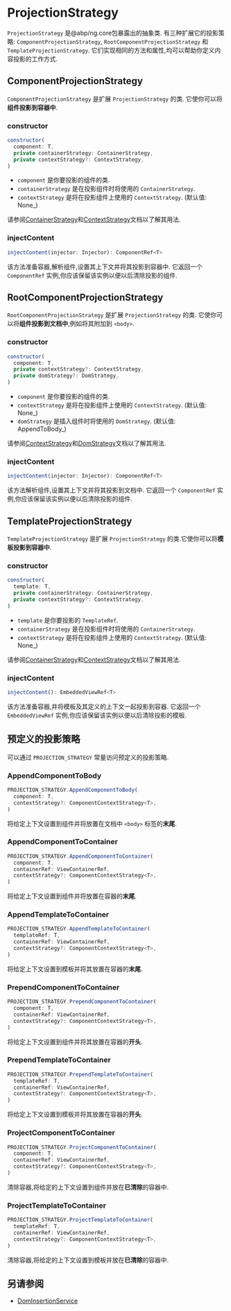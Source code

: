 # ProjectionStrategy

`ProjectionStrategy` 是@abp/ng.core包暴露出的抽象类. 有三种扩展它的投影策略: `ComponentProjectionStrategy`, `RootComponentProjectionStrategy` 和 `TemplateProjectionStrategy`. 它们实现相同的方法和属性,均可以帮助你定义内容投影的工作方式.

## ComponentProjectionStrategy

`ComponentProjectionStrategy` 是扩展 `ProjectionStrategy` 的类. 它使你可以将**组件投影到容器中**.

### constructor

```js
constructor(
  component: T,
  private containerStrategy: ContainerStrategy,
  private contextStrategy?: ContextStrategy,
)
```

- `component` 是你要投影的组件的类.
- `containerStrategy` 是在投影组件时将使用的 `ContainerStrategy`.
- `contextStrategy` 是将在投影组件上使用的 `ContextStrategy`. (默认值: None_)

请参阅[ContainerStrategy](./Container-Strategy.md)和[ContextStrategy](./Context-Strategy.md)文档以了解其用法.

### injectContent

```js
injectContent(injector: Injector): ComponentRef<T>
```

该方法准备容器,解析组件,设置其上下文并将其投影到容器中. 它返回一个 `ComponentRef` 实例,你应该保留该实例以便以后清除投影的组件.

## RootComponentProjectionStrategy

`RootComponentProjectionStrategy` 是扩展 `ProjectionStrategy` 的类. 它使你可以将**组件投影到文档中**,例如将其附加到 `<body>`.

### constructor

```js
constructor(
  component: T,
  private contextStrategy?: ContextStrategy,
  private domStrategy?: DomStrategy,
)
```

- `component` 是你要投影的组件的类.
- `contextStrategy` 是将在投影组件上使用的 `ContextStrategy`. (默认值: None_)
- `domStrategy` 是插入组件时将使用的 `DomStrategy`. (默认值: AppendToBody_)

请参阅[ContextStrategy](./Context-Strategy.md)和[DomStrategy](./Dom-Strategy.md)文档以了解其用法.

### injectContent

```js
injectContent(injector: Injector): ComponentRef<T>
```

该方法解析组件,设置其上下文并将其投影到文档中. 它返回一个 `ComponentRef` 实例,你应该保留该实例以便以后清除投影的组件.

## TemplateProjectionStrategy

`TemplateProjectionStrategy` 是扩展 `ProjectionStrategy` 的类.它使你可以将**模板投影到容器中**.

### constructor

```js
constructor(
  template: T,
  private containerStrategy: ContainerStrategy,
  private contextStrategy?: ContextStrategy,
)
```

- `template` 是你要投影的 `TemplateRef`.
- `containerStrategy` 是在投影组件时将使用的 `ContainerStrategy`.
- `contextStrategy` 是将在投影组件上使用的 `ContextStrategy`. (默认值: None_)

请参阅[ContainerStrategy](./Container-Strategy.md)和[ContextStrategy](./Context-Strategy.md)文档以了解其用法.

### injectContent

```js
injectContent(): EmbeddedViewRef<T>
```

该方法准备容器,并将模板及其定义的上下文一起投影到容器. 它返回一个 `EmbeddedViewRef` 实例,你应该保留该实例以便以后清除投影的模板.

## 预定义的投影策略

可以通过 `PROJECTION_STRATEGY` 常量访问预定义的投影策略.

### AppendComponentToBody

```js
PROJECTION_STRATEGY.AppendComponentToBody(
  component: T,
  contextStrategy?: ComponentContextStrategy<T>,
)
```

将给定上下文设置到组件并将放置在文档中 `<body>` 标签的**末尾**.

### AppendComponentToContainer

```js
PROJECTION_STRATEGY.AppendComponentToContainer(
  component: T,
  containerRef: ViewContainerRef,
  contextStrategy?: ComponentContextStrategy<T>,
)
```

将给定上下文设置到组件并将放置在容器的**末尾**.

### AppendTemplateToContainer

```js
PROJECTION_STRATEGY.AppendTemplateToContainer(
  templateRef: T,
  containerRef: ViewContainerRef,
  contextStrategy?: ComponentContextStrategy<T>,
)
```

将给定上下文设置到模板并将其放置在容器的**末尾**.

### PrependComponentToContainer

```js
PROJECTION_STRATEGY.PrependComponentToContainer(
  component: T,
  containerRef: ViewContainerRef,
  contextStrategy?: ComponentContextStrategy<T>,
)
```

将给定上下文设置到组件并将其放置在容器的**开头**.

### PrependTemplateToContainer

```js
PROJECTION_STRATEGY.PrependTemplateToContainer(
  templateRef: T,
  containerRef: ViewContainerRef,
  contextStrategy?: ComponentContextStrategy<T>,
)
```

将给定上下文设置到模板并将其放置在容器的**开头**.


### ProjectComponentToContainer

```js
PROJECTION_STRATEGY.ProjectComponentToContainer(
  component: T,
  containerRef: ViewContainerRef,
  contextStrategy?: ComponentContextStrategy<T>,
)
```

清除容器,将给定的上下文设置到组件并放在**已清除**的容器中.

### ProjectTemplateToContainer

```js
PROJECTION_STRATEGY.ProjectTemplateToContainer(
  templateRef: T,
  containerRef: ViewContainerRef,
  contextStrategy?: ComponentContextStrategy<T>,
)
```

清除容器,将给定的上下文设置到模板并放在**已清除**的容器中.

## 另请参阅

- [DomInsertionService](./Dom-Insertion-Service.md)

